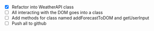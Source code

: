 - [X] Refactor into WeatherAPI class
- [ ] All interacting with the DOM goes into a class
- [ ] Add methods for class named addForecastToDOM and getUserInput
- [ ] Push all to github